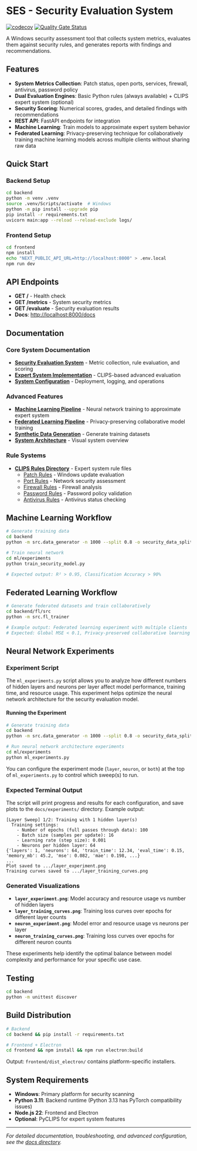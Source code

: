 # SES - Security Evaluation System

[![codecov](https://codecov.io/gh/ajbarea/ses/graph/badge.svg?token=3PfdAPHO7K)](https://codecov.io/gh/ajbarea/ses) [![Quality Gate Status](https://sonarcloud.io/api/project_badges/measure?project=ajbarea_ses&metric=alert_status)](https://sonarcloud.io/summary/new_code?id=ajbarea_ses)

A Windows security assessment tool that collects system metrics, evaluates them against security rules, and generates reports with findings and recommendations.

## Features

- **System Metrics Collection**: Patch status, open ports, services, firewall, antivirus, password policy
- **Dual Evaluation Engines**: Basic Python rules (always available) + CLIPS expert system (optional)
- **Security Scoring**: Numerical scores, grades, and detailed findings with recommendations
- **REST API**: FastAPI endpoints for integration
- **Machine Learning**: Train models to approximate expert system behavior
- **Federated Learning**: Privacy-preserving technique for collaboratively training machine learning models across multiple clients without sharing raw data

## Quick Start

### Backend Setup

```bash
cd backend
python -m venv .venv
source .venv/Scripts/activate  # Windows
python -m pip install --upgrade pip
pip install -r requirements.txt
uvicorn main:app --reload --reload-exclude logs/
```

### Frontend Setup

```bash
cd frontend
npm install
echo "NEXT_PUBLIC_API_URL=http://localhost:8000" > .env.local
npm run dev
```

## API Endpoints

- **GET /** - Health check
- **GET /metrics** - System security metrics
- **GET /evaluate** - Security evaluation results
- **Docs**: <http://localhost:8000/docs>

## Documentation

### Core System Documentation

- **[Security Evaluation System](backend/docs/security_evaluation.md)** - Metric collection, rule evaluation, and scoring
- **[Expert System Implementation](backend/docs/expert_system.md)** - CLIPS-based advanced evaluation
- **[System Configuration](backend/docs/system_configuration.md)** - Deployment, logging, and operations

### Advanced Features

- **[Machine Learning Pipeline](backend/ml/docs/ml_trainer.md)** - Neural network training to approximate expert system
- **[Federated Learning Pipeline](backend/fl/docs/fl_trainer.md)** - Privacy-preserving collaborative model training
- **[Synthetic Data Generation](backend/docs/data_generation.md)** - Generate training datasets
- **[System Architecture](backend/docs/models/ses_system_architecture.mermaid)** - Visual system overview

### Rule Systems

- **[CLIPS Rules Directory](backend/src/clips_rules/)** - Expert system rule files
  - [Patch Rules](backend/src/clips_rules/patch_rules.clp) - Windows update evaluation
  - [Port Rules](backend/src/clips_rules/port_rules.clp) - Network security assessment
  - [Firewall Rules](backend/src/clips_rules/firewall_rules.clp) - Firewall analysis
  - [Password Rules](backend/src/clips_rules/password_rules.clp) - Password policy validation
  - [Antivirus Rules](backend/src/clips_rules/antivirus_rules.clp) - Antivirus status checking

## Machine Learning Workflow

```bash
# Generate training data
cd backend
python -m src.data_generator -n 1000 --split 0.8 -o security_data_split.csv

# Train neural network
cd ml/experiments
python train_security_model.py

# Expected output: R² > 0.95, Classification Accuracy > 90%
```

## Federated Learning Workflow

```bash
# Generate federated datasets and train collaboratively
cd backend/fl/src
python -m src.fl_trainer

# Example output: Federated learning experiment with multiple clients
# Expected: Global MSE < 0.1, Privacy-preserved collaborative learning
```

## Neural Network Experiments

### Experiment Script

The `ml_experiments.py` script allows you to analyze how different numbers of hidden layers and neurons per layer affect model performance, training time, and resource usage. This experiment helps optimize the neural network architecture for the security evaluation model.

#### Running the Experiment

```bash
# Generate training data
cd backend
python -m src.data_generator -n 1000 --split 0.8 -o security_data_split.csv

# Run neural network architecture experiments
cd ml/experiments
python ml_experiments.py
```

You can configure the experiment mode (`layer`, `neuron`, or `both`) at the top of `ml_experiments.py` to control which sweep(s) to run.

### Expected Terminal Output

The script will print progress and results for each configuration, and save plots to the `docs/experiments/` directory. Example output:

```text
[Layer Sweep] 1/2: Training with 1 hidden layer(s)
  Training settings:
    - Number of epochs (full passes through data): 100
    - Batch size (samples per update): 16
    - Learning rate (step size): 0.001
    - Neurons per hidden layer: 64
{'layers': 1, 'neurons': 64, 'train_time': 12.34, 'eval_time': 0.15, 'memory_mb': 45.2, 'mse': 0.082, 'mae': 0.198, ...}
...
Plot saved to .../layer_experiment.png
Training curves saved to .../layer_training_curves.png
```

### Generated Visualizations

- **`layer_experiment.png`**: Model accuracy and resource usage vs number of hidden layers
- **`layer_training_curves.png`**: Training loss curves over epochs for different layer counts
- **`neuron_experiment.png`**: Model error and resource usage vs neurons per layer
- **`neuron_training_curves.png`**: Training loss curves over epochs for different neuron counts

These experiments help identify the optimal balance between model complexity and performance for your specific use case.

## Testing

```bash
cd backend
python -m unittest discover
```

## Build Distribution

```bash
# Backend
cd backend && pip install -r requirements.txt

# Frontend + Electron
cd frontend && npm install && npm run electron:build
```

Output: `frontend/dist_electron/` contains platform-specific installers.

## System Requirements

- **Windows**: Primary platform for security scanning
- **Python 3.11**: Backend runtime (Python 3.13 has PyTorch compatibility issues)
- **Node.js 22**: Frontend and Electron
- **Optional**: PyCLIPS for expert system features

---

_For detailed documentation, troubleshooting, and advanced configuration, see the [docs directory](backend/docs/)._

